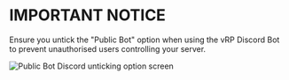 # IMPORTANT NOTICE

Ensure you untick the "Public Bot" option when using the vRP Discord Bot to prevent unauthorised users controlling your server.

![Public Bot Discord unticking option screen](https://i.gyazo.com/699d4fd2ce3d8b922f2f1220954b3f1e.png)
